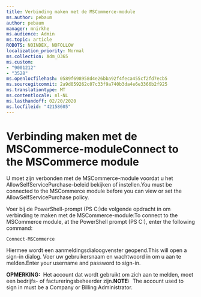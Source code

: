 ```yaml
---
title: Verbinding maken met de MSCommerce-module
ms.author: pebaum
author: pebaum
manager: mnirkhe
ms.audience: Admin
ms.topic: article
ROBOTS: NOINDEX, NOFOLLOW
localization_priority: Normal
ms.collection: Adm_O365
ms.custom:
- "9001212"
- "3528"
ms.openlocfilehash: 0589f698958d4e26bba92f4feca455cf2fd7ecb5
ms.sourcegitcommit: 2a9d059262c07c33f9a740b3da4e6e3366b2f925
ms.translationtype: MT
ms.contentlocale: nl-NL
ms.lasthandoff: 02/20/2020
ms.locfileid: "42158605"
---
```

# <a name="connect-to-the-mscommerce-module"></a><span data-ttu-id="ad830-102">Verbinding maken met de MSCommerce-module</span><span class="sxs-lookup"><span data-stu-id="ad830-102">Connect to the MSCommerce module</span></span>

<span data-ttu-id="ad830-103">U moet zijn verbonden met de MSCommerce-module voordat u het AllowSelfServicePurchase-beleid bekijken of instellen.</span><span class="sxs-lookup"><span data-stu-id="ad830-103">You must be connected to the MSCommerce module before you can view or set the AllowSelfServicePurchase policy.</span></span>  

<span data-ttu-id="ad830-104">Voer bij de PowerShell-prompt (PS C:\)de volgende opdracht in om verbinding te maken met de MSCommerce-module:</span><span class="sxs-lookup"><span data-stu-id="ad830-104">To connect to the MSCommerce module, at the PowerShell prompt (PS C:\), enter the following command:</span></span>

`Connect-MSCommerce`

<span data-ttu-id="ad830-105">Hiermee wordt een aanmeldingsdialoogvenster geopend.</span><span class="sxs-lookup"><span data-stu-id="ad830-105">This will open a sign-in dialog.</span></span> <span data-ttu-id="ad830-106">Voer uw gebruikersnaam en wachtwoord in om u aan te melden.</span><span class="sxs-lookup"><span data-stu-id="ad830-106">Enter your username and password to sign-in.</span></span>

<span data-ttu-id="ad830-107">**OPMERKING:**&nbsp;&nbsp;Het account dat wordt gebruikt om zich aan te melden, moet een bedrijfs- of factureringsbeheerder zijn.</span><span class="sxs-lookup"><span data-stu-id="ad830-107">**NOTE:**&nbsp;&nbsp;The account used to sign in must be a Company or Billing Administrator.</span></span>
